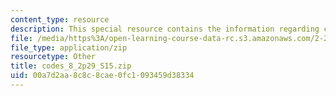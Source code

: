 ```yaml
---
content_type: resource
description: This special resource contains the information regarding codes 8.
file: /media/https%3A/open-learning-course-data-rc.s3.amazonaws.com/2-29-numerical-fluid-mechanics-spring-2015/00a7d2aa8c8c8cae0fc1093459d38334_codes_8_2p29_S15.zip
file_type: application/zip
resourcetype: Other
title: codes_8_2p29_S15.zip
uid: 00a7d2aa-8c8c-8cae-0fc1-093459d38334
---
```

